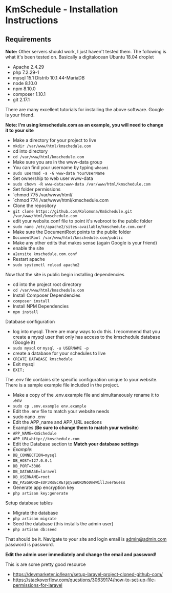 # KmSchedule - Installation Instructions

## Requirements
**Note:** Other servers should work, I just haven't tested them.
The following is what it's been tested on.
Basically a digitalocean Ubuntu 18.04 droplet

* Apache 2.4.29 
* php 7.2.29-1
* mysql 15.1 Distrib 10.1.44-MariaDB
* node 8.10.0
* npm 8.10.0
* composer 1.10.1
* git 2.17.1

There are many excellent tutorials for installing the above software. Google is your friend.

**Note: I'm using kmschedule.com as an example, you will need to change it to your site**

* Make a directory for your project to live
* `mkdir /var/www/html/kmschedule.com`
* cd into directory
* `cd /var/www/html/kmschedule.com`
* Make sure you are in the www-data group
* You can find your username by typing `whoami`
* `sudo usermod -a -G www-data YourUserName`
* Set ownership to web user www-data
* `sudo chown -R www-data:www-data /var/www/html/kmschedule.com`
* Set folder permissions
* `chmod 775 /var/www/html/
* `chmod 774 /var/www/html/kmschedule.com
* Clone the repository
* `git clone https://github.com/Kolomona/KmSchedule.git /var/www/html/kmschedule.com`
* edit your website.conf file to point it's webroot to the public folder
* `sudo nano /etc/apache2/sites-available/kmschedule.com.conf`
* Make sure the DocumentRoot points to the public folder
* `DocumentRoot /var/www/html/kmschedule.com/public`
* Make any other edits that makes sense (again Google is your friend)
* enable the site
* `a2ensite kmschedule.com.conf`
* Restart apache
* `sudo systemctl reload apache2`

Now that the site is public begin installing dependencies

* cd into the project root directory
* `cd /var/www/html/kmschedule.com`
* Install Composer Dependencies
* `composer install`
* Install NPM Dependencies
* `npm install`

Database configuration

* log into mysql. There are many ways to do this. I recommend that you create a mysql user that only has access to the kmschedule database (Google it)
* `sudo mysql` or `mysql -u USERNAME -p`
* create a database for your schedules to live
* `CREATE DATABASE kmschedule`
* Exit mysql
* `EXIT;`

The .env file contains site specific configuration unique to your website. There is a sample example file included in the project.

* Make a copy of the .env.example file and simultaneously rename it to .env
* `sudo cp .env.example env.example`
* Edit the .env file to match your website needs
* sudo nano .env
* Edit the APP_name and APP_URL sections
* Examples (**Be sure to change them to match your website**)
* `APP_NAME=KmSchedule`
* `APP_URL=http://kmschedule.com`
* Edit the Database section to **Match your database settings**
* *Example*:
* `DB_CONNECTION=mysql`
* `DB_HOST=127.0.0.1`
* `DB_PORT=3306`
* `DB_DATABASE=laravel`
* `DB_USERNAME=root`
* `DB_PASSWORD=sUP3RsECRETp@SSWORDNo0neWill3verGuess`
* Generate app encryption key
* `php artisan key:generate`

Setup database tables
* Migrate the database
* `php artisan migrate`
* Seed the database (this installs the admin user)
* `php artisan db:seed`

That should be it. Navigate to your site and login
email is admin@admin.com
password is password.

**Edit the admin user immediately and change the email and password!**






This is are some  pretty good resource
* https://devmarketer.io/learn/setup-laravel-project-cloned-github-com/
* https://stackoverflow.com/questions/30639174/how-to-set-up-file-permissions-for-laravel